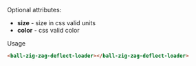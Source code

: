 
Optional attributes:
* **size** - size in css valid units
* **color** - css valid color

Usage

```HTML
<ball-zig-zag-deflect-loader></ball-zig-zag-deflect-loader>
```

